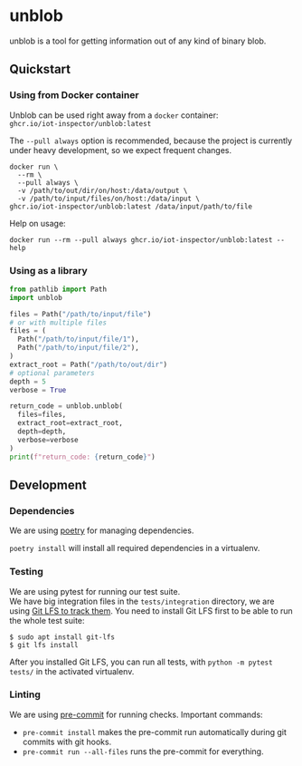 # unblob

unblob is a tool for getting information out of any kind of binary blob.

## Quickstart

### Using from Docker container

Unblob can be used right away from a `docker` container: \
`ghcr.io/iot-inspector/unblob:latest`

The `--pull always` option is recommended, because the project is currently under heavy development, so we expect frequent changes.


```shell
docker run \
  --rm \
  --pull always \
  -v /path/to/out/dir/on/host:/data/output \
  -v /path/to/input/files/on/host:/data/input \
ghcr.io/iot-inspector/unblob:latest /data/input/path/to/file
```

Help on usage:
```shell
docker run --rm --pull always ghcr.io/iot-inspector/unblob:latest --help
```

### Using as a library

```python
from pathlib import Path
import unblob

files = Path("/path/to/input/file")
# or with multiple files
files = (
  Path("/path/to/input/file/1"),
  Path("/path/to/input/file/2"),
)
extract_root = Path("/path/to/out/dir")
# optional parameters
depth = 5
verbose = True

return_code = unblob.unblob(
  files=files,
  extract_root=extract_root,
  depth=depth,
  verbose=verbose
)
print(f"return_code: {return_code}")
```
## Development

### Dependencies

We are using [poetry](https://python-poetry.org/) for managing dependencies.

`poetry install` will install all required dependencies in a virtualenv.

### Testing

We are using pytest for running our test suite.\
We have big integration files in the `tests/integration` directory,
we are using [Git LFS to track them](https://git-lfs.github.com/).
You need to install Git LFS first to be able to run the whole test suite:

```console
$ sudo apt install git-lfs
$ git lfs install
```

After you installed Git LFS, you can run all tests, with
`python -m pytest tests/` in the activated virtualenv.

### Linting

We are using [pre-commit](https://pre-commit.com/) for running checks.
Important commands:

- `pre-commit install` makes the pre-commit run automatically
  during git commits with git hooks.
- `pre-commit run --all-files` runs the pre-commit for everything.
